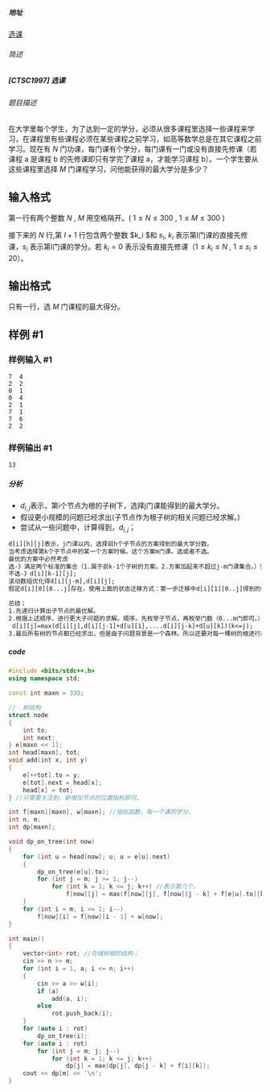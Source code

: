 ##### 地址

[选课](https://www.luogu.com.cn/problem/P2014)

###### 简述

##### [CTSC1997] 选课

###### 题目描述

在大学里每个学生，为了达到一定的学分，必须从很多课程里选择一些课程来学习，在课程里有些课程必须在某些课程之前学习，如高等数学总是在其它课程之前学习。现在有 $N$ 门功课，每门课有个学分，每门课有一门或没有直接先修课（若课程 a 是课程 b 的先修课即只有学完了课程 a，才能学习课程 b）。一个学生要从这些课程里选择 $M$ 门课程学习，问他能获得的最大学分是多少？

## 输入格式

第一行有两个整数 $N$ , $M$ 用空格隔开。( $1 \leq N \leq 300$ , $1 \leq M \leq 300$ )

接下来的 $N$ 行,第 $I+1$ 行包含两个整数 $k_i $和 $s_i$, $k_i$ 表示第I门课的直接先修课，$s_i$ 表示第I门课的学分。若 $k_i=0$ 表示没有直接先修课（$1 \leq {k_i} \leq N$ , $1 \leq {s_i} \leq 20$）。

## 输出格式

只有一行，选 $M$ 门课程的最大得分。

## 样例 #1

### 样例输入 #1

```
7  4
2  2
0  1
0  4
2  1
7  1
7  6
2  2
```

### 样例输出 #1

```
13                                                                                       
```



##### 分析

- $d_{i,j}$表示，第i个节点为根的子树下，选择j门课能得到的最大学分。
- 假设更小规模的问题已经求出(子节点作为根子树的相关问题已经求解。)
- 尝试从一些问题中，计算得到，$d_{i,j}$；

```txt
d[i][h][j]表示，j门课以内，选择前h个子节点的方案得到的最大学分数。
当考虑选择第k个子节点中的某一个方案时候。这个方案m门课。选或者不选。
最优的方案中必然考虑
选-》满足两个标准的集合（1.属于前k-1个子树的方案。2.方案加起来不超过j-m门课集合。）我们只关注最大值，就是d[i][k-1][j-m];
不选-》d[i][k-1][j];
滚动数组优化得d[i][j-m],d[i][j];
假定d[i][0][0...j]存在，使用上面的状态迁移方式：第一步迁移中d[i][1][0..j]得到的都是真值。只选了一件且保证学分最多。

总结；
1.先递归计算出子节点的最优解。
2.根据上述顺序，进行更大子问题的求解。顺序。先枚举子节点，再枚举门数（0...m门即可。）
 d[i][j]=max(d[i][j],d[i][j-1]+d[u][1],....d[i][j-k]+d[u][k])(k<=j);
3.最后所有树的节点都已经求出，但是由于问题背景是一个森林。所以还要对每一棵树的根进行动态规划。和上述的动态规划方式一样。
```

##### code

```cpp
#include <bits/stdc++.h>
using namespace std;

const int maxn = 333;

//  树结构
struct node
{
    int to;
    int next;
} e[maxn << 1];
int head[maxn], tot;
void add(int x, int y)
{
    e[++tot].to = y;
    e[tot].next = head[x];
    head[x] = tot;
} //只需要关注到，新增加节点的位置指标即可。

int f[maxn][maxn], w[maxn]; //指标函数，每一个课的学分。
int n, m;
int dp[maxn];

void dp_on_tree(int now)
{
    for (int u = head[now]; u; u = e[u].next)
    {
        dp_on_tree(e[u].to);
        for (int j = m; j >= 1; j--)
            for (int k = 1; k <= j; k++) //表示第几个。
                f[now][j] = max(f[now][j], f[now][j - k] + f[e[u].to][k]);
    }
    for (int i = m; i >= 1; i--)
        f[now][i] = f[now][i - 1] + w[now];
}

int main()
{
    vector<int> rot; //存储树根的结构；
    cin >> n >> m;
    for (int i = 1, a; i <= n; i++)
    {
        cin >> a >> w[i];
        if (a)
            add(a, i);
        else
            rot.push_back(i);
    }
    for (auto i : rot)
        dp_on_tree(i);
    for (auto i : rot)
        for (int j = m; j; j--)
            for (int k = 1; k <= j; k++)
                dp[j] = max(dp[j], dp[j - k] + f[i][k]);
    cout << dp[m] << '\n';
}
```





